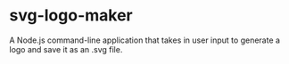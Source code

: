 # svg-logo-maker
A Node.js command-line application that takes in user input to generate a logo and save it as an .svg file.
